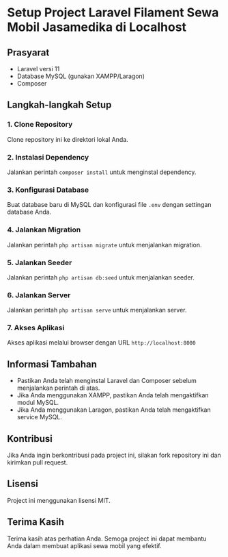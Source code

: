 

# Setup Project Laravel Filament Sewa Mobil Jasamedika di Localhost

## Prasyarat

* Laravel versi 11
* Database MySQL (gunakan XAMPP/Laragon)
* Composer

## Langkah-langkah Setup

### 1. Clone Repository

Clone repository ini ke direktori lokal Anda.

### 2. Instalasi Dependency

 Jalankan perintah `composer install` untuk menginstal dependency.

### 3. Konfigurasi Database

Buat database baru di MySQL dan konfigurasi file `.env` dengan settingan database Anda.

### 4. Jalankan Migration

Jalankan perintah `php artisan migrate` untuk menjalankan migration.

### 5. Jalankan Seeder

Jalankan perintah `php artisan db:seed` untuk menjalankan seeder.

### 6. Jalankan Server

Jalankan perintah `php artisan serve` untuk menjalankan server.

### 7. Akses Aplikasi

Akses aplikasi melalui browser dengan URL `http://localhost:8000`

## Informasi Tambahan

* Pastikan Anda telah menginstal Laravel dan Composer sebelum menjalankan perintah di atas.
* Jika Anda menggunakan XAMPP, pastikan Anda telah mengaktifkan modul MySQL.
* Jika Anda menggunakan Laragon, pastikan Anda telah mengaktifkan service MySQL.

## Kontribusi

Jika Anda ingin berkontribusi pada project ini, silakan fork repository ini dan kirimkan pull request.

## Lisensi

Project ini menggunakan lisensi MIT.

## Terima Kasih

Terima kasih atas perhatian Anda. Semoga project ini dapat membantu Anda dalam membuat aplikasi sewa mobil yang efektif.
